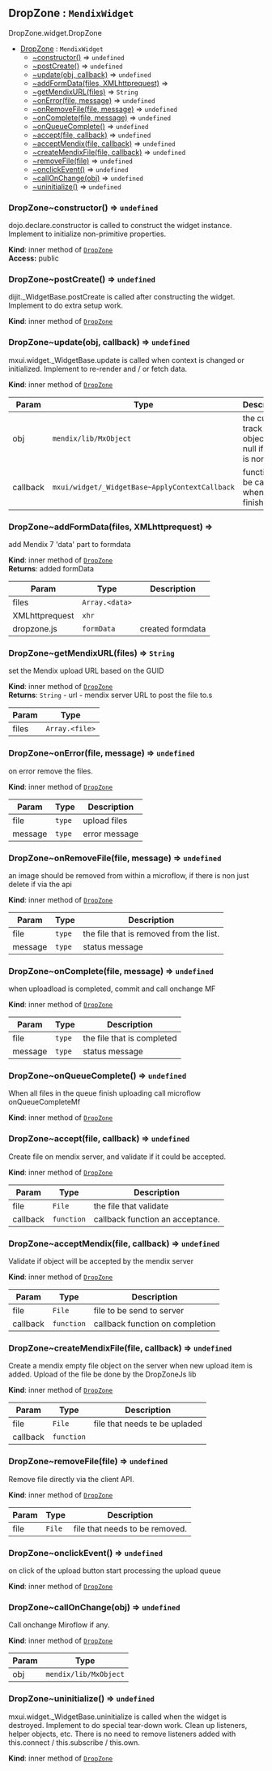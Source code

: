 <a name="DropZone.widget.module_DropZone"></a>

## DropZone : <code>MendixWidget</code>
DropZone.widget.DropZone


* [DropZone](#DropZone.widget.module_DropZone) : <code>MendixWidget</code>
    * [~constructor()](#DropZone.widget.module_DropZone..constructor) ⇒ <code>undefined</code>
    * [~postCreate()](#DropZone.widget.module_DropZone..postCreate) ⇒ <code>undefined</code>
    * [~update(obj, callback)](#DropZone.widget.module_DropZone..update) ⇒ <code>undefined</code>
    * [~addFormData(files, XMLhttprequest)](#DropZone.widget.module_DropZone..addFormData) ⇒
    * [~getMendixURL(files)](#DropZone.widget.module_DropZone..getMendixURL) ⇒ <code>String</code>
    * [~onError(file, message)](#DropZone.widget.module_DropZone..onError) ⇒ <code>undefined</code>
    * [~onRemoveFile(file, message)](#DropZone.widget.module_DropZone..onRemoveFile) ⇒ <code>undefined</code>
    * [~onComplete(file, message)](#DropZone.widget.module_DropZone..onComplete) ⇒ <code>undefined</code>
    * [~onQueueComplete()](#DropZone.widget.module_DropZone..onQueueComplete) ⇒ <code>undefined</code>
    * [~accept(file, callback)](#DropZone.widget.module_DropZone..accept) ⇒ <code>undefined</code>
    * [~acceptMendix(file, callback)](#DropZone.widget.module_DropZone..acceptMendix) ⇒ <code>undefined</code>
    * [~createMendixFile(file, callback)](#DropZone.widget.module_DropZone..createMendixFile) ⇒ <code>undefined</code>
    * [~removeFile(file)](#DropZone.widget.module_DropZone..removeFile) ⇒ <code>undefined</code>
    * [~onclickEvent()](#DropZone.widget.module_DropZone..onclickEvent) ⇒ <code>undefined</code>
    * [~callOnChange(obj)](#DropZone.widget.module_DropZone..callOnChange) ⇒ <code>undefined</code>
    * [~uninitialize()](#DropZone.widget.module_DropZone..uninitialize) ⇒ <code>undefined</code>

<a name="DropZone.widget.module_DropZone..constructor"></a>

### DropZone~constructor() ⇒ <code>undefined</code>
dojo.declare.constructor is called to construct the widget instance. Implement to initialize non-primitive properties.

**Kind**: inner method of <code>[DropZone](#DropZone.widget.module_DropZone)</code>  
**Access:** public  
<a name="DropZone.widget.module_DropZone..postCreate"></a>

### DropZone~postCreate() ⇒ <code>undefined</code>
dijit._WidgetBase.postCreate is called after constructing the widget. Implement to do extra setup work.

**Kind**: inner method of <code>[DropZone](#DropZone.widget.module_DropZone)</code>  
<a name="DropZone.widget.module_DropZone..update"></a>

### DropZone~update(obj, callback) ⇒ <code>undefined</code>
mxui.widget._WidgetBase.update is called when context is changed or initialized. Implement to re-render and / or fetch data.

**Kind**: inner method of <code>[DropZone](#DropZone.widget.module_DropZone)</code>  

| Param | Type | Description |
| --- | --- | --- |
| obj | <code>mendix/lib/MxObject</code> | the current track object, or null if there is none |
| callback | <code>mxui/widget/_WidgetBase~ApplyContextCallback</code> | function to be called when finished |

<a name="DropZone.widget.module_DropZone..addFormData"></a>

### DropZone~addFormData(files, XMLhttprequest) ⇒
add Mendix 7 'data' part to formdata

**Kind**: inner method of <code>[DropZone](#DropZone.widget.module_DropZone)</code>  
**Returns**: added formData  

| Param | Type | Description |
| --- | --- | --- |
| files | <code>Array.&lt;data&gt;</code> |  |
| XMLhttprequest | <code>xhr</code> |  |
| dropzone.js | <code>formData</code> | created formdata |

<a name="DropZone.widget.module_DropZone..getMendixURL"></a>

### DropZone~getMendixURL(files) ⇒ <code>String</code>
set the Mendix upload URL based on the GUID

**Kind**: inner method of <code>[DropZone](#DropZone.widget.module_DropZone)</code>  
**Returns**: <code>String</code> - url - mendix server URL to post the file to.s  

| Param | Type |
| --- | --- |
| files | <code>Array.&lt;file&gt;</code> | 

<a name="DropZone.widget.module_DropZone..onError"></a>

### DropZone~onError(file, message) ⇒ <code>undefined</code>
on error remove the files.

**Kind**: inner method of <code>[DropZone](#DropZone.widget.module_DropZone)</code>  

| Param | Type | Description |
| --- | --- | --- |
| file | <code>type</code> | upload files |
| message | <code>type</code> | error message |

<a name="DropZone.widget.module_DropZone..onRemoveFile"></a>

### DropZone~onRemoveFile(file, message) ⇒ <code>undefined</code>
an image should be removed from within a microflow, if there is non just delete if via the api

**Kind**: inner method of <code>[DropZone](#DropZone.widget.module_DropZone)</code>  

| Param | Type | Description |
| --- | --- | --- |
| file | <code>type</code> | the file that is removed from the list. |
| message | <code>type</code> | status message |

<a name="DropZone.widget.module_DropZone..onComplete"></a>

### DropZone~onComplete(file, message) ⇒ <code>undefined</code>
when uploadload is completed, commit and call onchange MF

**Kind**: inner method of <code>[DropZone](#DropZone.widget.module_DropZone)</code>  

| Param | Type | Description |
| --- | --- | --- |
| file | <code>type</code> | the file that is completed |
| message | <code>type</code> | status message |

<a name="DropZone.widget.module_DropZone..onQueueComplete"></a>

### DropZone~onQueueComplete() ⇒ <code>undefined</code>
When all files in the queue finish uploading call microflow onQueueCompleteMf

**Kind**: inner method of <code>[DropZone](#DropZone.widget.module_DropZone)</code>  
<a name="DropZone.widget.module_DropZone..accept"></a>

### DropZone~accept(file, callback) ⇒ <code>undefined</code>
Create file on mendix server, and validate if it could be accepted.

**Kind**: inner method of <code>[DropZone](#DropZone.widget.module_DropZone)</code>  

| Param | Type | Description |
| --- | --- | --- |
| file | <code>File</code> | the file that validate |
| callback | <code>function</code> | callback function an acceptance. |

<a name="DropZone.widget.module_DropZone..acceptMendix"></a>

### DropZone~acceptMendix(file, callback) ⇒ <code>undefined</code>
Validate if object will be accepted by the mendix server

**Kind**: inner method of <code>[DropZone](#DropZone.widget.module_DropZone)</code>  

| Param | Type | Description |
| --- | --- | --- |
| file | <code>File</code> | file to be send to server |
| callback | <code>function</code> | callback function on completion |

<a name="DropZone.widget.module_DropZone..createMendixFile"></a>

### DropZone~createMendixFile(file, callback) ⇒ <code>undefined</code>
Create a mendix empty file object on the server when new upload item is added.
Upload of the file be done by the DropZoneJs lib

**Kind**: inner method of <code>[DropZone](#DropZone.widget.module_DropZone)</code>  

| Param | Type | Description |
| --- | --- | --- |
| file | <code>File</code> | file that needs te be upladed |
| callback | <code>function</code> |  |

<a name="DropZone.widget.module_DropZone..removeFile"></a>

### DropZone~removeFile(file) ⇒ <code>undefined</code>
Remove file directly via the client API.

**Kind**: inner method of <code>[DropZone](#DropZone.widget.module_DropZone)</code>  

| Param | Type | Description |
| --- | --- | --- |
| file | <code>File</code> | file that needs to be removed. |

<a name="DropZone.widget.module_DropZone..onclickEvent"></a>

### DropZone~onclickEvent() ⇒ <code>undefined</code>
on click of the upload button start processing the upload queue

**Kind**: inner method of <code>[DropZone](#DropZone.widget.module_DropZone)</code>  
<a name="DropZone.widget.module_DropZone..callOnChange"></a>

### DropZone~callOnChange(obj) ⇒ <code>undefined</code>
Call onchange Miroflow if any.

**Kind**: inner method of <code>[DropZone](#DropZone.widget.module_DropZone)</code>  

| Param | Type |
| --- | --- |
| obj | <code>mendix/lib/MxObject</code> | 

<a name="DropZone.widget.module_DropZone..uninitialize"></a>

### DropZone~uninitialize() ⇒ <code>undefined</code>
mxui.widget._WidgetBase.uninitialize is called when the widget is destroyed. Implement to do special tear-down work.
Clean up listeners, helper objects, etc. There is no need to remove listeners added with this.connect / this.subscribe / this.own.

**Kind**: inner method of <code>[DropZone](#DropZone.widget.module_DropZone)</code>  
